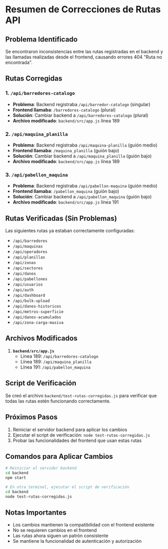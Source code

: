 # Resumen de Correcciones de Rutas API

## Problema Identificado
Se encontraron inconsistencias entre las rutas registradas en el backend y las llamadas realizadas desde el frontend, causando errores 404 "Ruta no encontrada".

## Rutas Corregidas

### 1. `/api/barredores-catalogo`
- **Problema**: Backend registraba `/api/barredor-catalogo` (singular)
- **Frontend llamaba**: `/barredores-catalogo` (plural)
- **Solución**: Cambiar backend a `/api/barredores-catalogo` (plural)
- **Archivo modificado**: `backend/src/app.js` línea 189

### 2. `/api/maquina_planilla`
- **Problema**: Backend registraba `/api/maquina-planilla` (guión medio)
- **Frontend llamaba**: `/maquina_planilla` (guión bajo)
- **Solución**: Cambiar backend a `/api/maquina_planilla` (guión bajo)
- **Archivo modificado**: `backend/src/app.js` línea 189

### 3. `/api/pabellon_maquina`
- **Problema**: Backend registraba `/api/pabellon-maquina` (guión medio)
- **Frontend llamaba**: `/pabellon_maquina` (guión bajo)
- **Solución**: Cambiar backend a `/api/pabellon_maquina` (guión bajo)
- **Archivo modificado**: `backend/src/app.js` línea 191

## Rutas Verificadas (Sin Problemas)

Las siguientes rutas ya estaban correctamente configuradas:
- `/api/barredores`
- `/api/maquinas`
- `/api/operadores`
- `/api/planillas`
- `/api/zonas`
- `/api/sectores`
- `/api/danos`
- `/api/pabellones`
- `/api/usuarios`
- `/api/auth`
- `/api/dashboard`
- `/api/bulk-upload`
- `/api/danos-historicos`
- `/api/metros-superficie`
- `/api/danos-acumulados`
- `/api/zona-carga-masiva`

## Archivos Modificados

1. **`backend/src/app.js`**
   - Línea 189: `/api/barredores-catalogo`
   - Línea 189: `/api/maquina_planilla`
   - Línea 191: `/api/pabellon_maquina`

## Script de Verificación

Se creó el archivo `backend/test-rutas-corregidas.js` para verificar que todas las rutas estén funcionando correctamente.

## Próximos Pasos

1. Reiniciar el servidor backend para aplicar los cambios
2. Ejecutar el script de verificación: `node test-rutas-corregidas.js`
3. Probar las funcionalidades del frontend que usan estas rutas

## Comandos para Aplicar Cambios

```bash
# Reiniciar el servidor backend
cd backend
npm start

# En otra terminal, ejecutar el script de verificación
cd backend
node test-rutas-corregidas.js
```

## Notas Importantes

- Los cambios mantienen la compatibilidad con el frontend existente
- No se requieren cambios en el frontend
- Las rutas ahora siguen un patrón consistente
- Se mantiene la funcionalidad de autenticación y autorización 